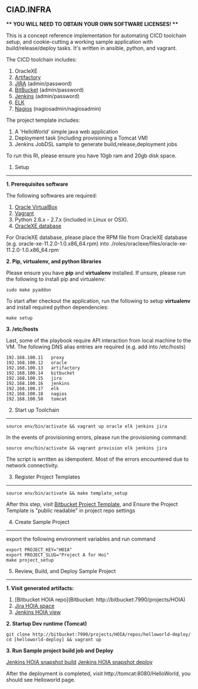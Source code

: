 CIAD.INFRA
----------

__** YOU WILL NEED TO OBTAIN YOUR OWN SOFTWARE LICENSES! **__

This is a concept reference implementation for automating CICD toolchain setup, and cookie-cutting a working sample application with build/release/deploy tasks. It's written in ansible, python, and vagrant.

The CICD toolchain includes:

1. OracleXE
2. [Artifactory](http://artifactory:8081) 
3. [JIRA](http://jira:8080) (admin/password)
4. [BitBucket](bitbucket:7990) (admin/password)
5. [Jenkins](http://jenkins:8080) (admin/password)
6. [ELK](http://elk:5601)
7. [Nagios](http://nagios/nagios) (nagiosadmin/nagiosadmin)

The project template includes:

1. A 'HelloWorld' simple java web application
2. Deployment task (including provisioning a Tomcat VM)
3. Jenkins JobDSL sample to generate build,release,deployment jobs

To run this RI, please ensure you have 10gb ram and 20gb disk space.


1. Setup
-----
**1. Prerequisites software**

The following softwares are required:

1. [Oracle VirtualBox](https://www.virtualbox.org/wiki/Downloads)
2. [Vagrant](https://www.vagrantup.com/downloads.html)
3. Python 2.6.x - 2.7.x (included in Linux or OSX).
4. [OracleXE database](http://technet.oracle.com)

For OracleXE database, please place the RPM file from OracleXE database (e.g. oracle-xe-11.2.0-1.0.x86_64.rpm) into ./roles/oraclexe/files/oracle-xe-11.2.0-1.0.x86_64.rpm

**2. Pip, virtualenv, and python libraries**

Please ensure you have **pip** and **virtualenv** installed. If unsure, please run the following to install pip and virtualenv:

    sudo make pyaddon

To start after checkout the application, run the following to setup **virtualenv** and install required python dependencies:

    make setup

**3. /etc/hosts**

Last, some of the playbook require API interaction from local machine to the VM. The following DNS alias entries are required (e.g. add into /etc/hosts)

    192.168.100.11   proxy
    192.168.100.12   oracle
    192.168.100.13   artifactory
    192.168.100.14   bitbucket
    192.168.100.15   jira
    192.168.100.16   jenkins
    192.168.100.17   elk
    192.168.100.18   nagios
    192.168.100.50   tomcat

2. Start up Toolchain
-----------

    source env/bin/activate && vagrant up oracle elk jenkins jira

In the events of provisioning errors, please run the provisioning command:

    source env/bin/activate && vagrant provision elk jenkins jira

The script is wrritten as idempotent. Most of the errors encountered due to network connectivity.


3. Register Project Templates 
--------------------------

    source env/bin/activate && make template_setup

After this step, visit [Bitbucket Project Template](http://bitbucket:7990/projects/PROJTMPL/), and Ensure the Project Template is "public readable" in project repo settings

4. Create Sample Project
-----------------------
export the following environment variables and run command

    export PROJECT_KEY="HOIA"
    export PROJECT_SLUG="Project A for Hoi"
    make project_setup

5. Review, Build, and Deploy Sample Project
----------------------------
**1. Visit generated artifacts:**

1. [Bitbucket HOIA repo](Bitbucket: http://bitbucket:7990/projects/HOIA)
2. [Jira HOIA space](http://jira:8080/HOIA/)
3. [Jenkins HOIA view](http://jenkins:8080/view/HOIA)

**2. Startup Dev runtime (Tomcat)**

    git clone http://bitbucket:7990/projects/HOIA/repos/helloworld-deploy/
    cd [helloworld-deploy] && vagrant up

**3. Run Sample project build job and Deploy**

[Jenkins HOIA snapshot build](http://jenkins:8080/job/HOIA-helloworld-snapshot-build/)
[Jenkins HOIA snapshot deploy](http://jenkins:8080/job/HOIA-helloworld-snapshot-deploy/)

After the deployment is completed, visit http://tomcat:8080/HelloWorld, you should see Helloworld page.

